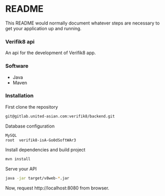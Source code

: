# README #

This README would normally document whatever steps are necessary to get your application up and running.

### Verifik8 api ###

An api for the development of Verifik8 app.

### Software ###

- Java
- Maven

### Installation ###

First clone the repository

```bash
git@gitlab.united-asian.com:verifik8/backend.git
```
Database configuration

```bash
MySQL
root  verifik8-isA-Go0dSoftWAr3
```

Install dependencies and build project

```bash
mvn install
```

Serve your API

```bash
java -jar target/v8web-*.jar
 ```
Now, request http://localhost:8080 from browser.
